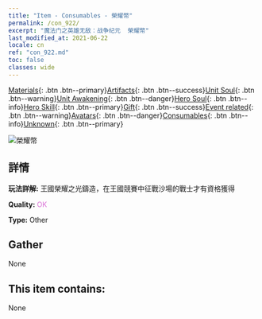 ```yaml
---
title: "Item - Consumables - 榮耀幣"
permalink: /con_922/
excerpt: "魔法门之英雄无敌：战争纪元  榮耀幣"
last_modified_at: 2021-06-22
locale: cn
ref: "con_922.md"
toc: false
classes: wide
---
```

 [Materials](/ItemsCN/){: .btn .btn--primary}[Artifacts](/ItemsCN/Artifacts/){: .btn .btn--success}[Unit Soul](/ItemsCN/UnitSoul/){: .btn .btn--warning}[Unit Awakening](/ItemsCN/UnitAwakening/){: .btn .btn--danger}[Hero Soul](/ItemsCN/HeroSoul/){: .btn .btn--info}[Hero Skill](/ItemsCN/HeroSkill/){: .btn .btn--primary}[Gift](/ItemsCN/Gift/){: .btn .btn--success}[Event related](/ItemsCN/Events/){: .btn .btn--warning}[Avatars](/ItemsCN/Avatars/){: .btn .btn--danger}[Consumables](/ItemsCN/Consumables/){: .btn .btn--info}[Unknown](/ItemsCN/Unknown/){: .btn .btn--primary}

 ![榮耀幣](/images/t/i_40010.png)

## 詳情
 **玩法詳解:** 王國榮耀之光鑄造，在王國競賽中征戰沙場的戰士才有資格獲得

 **Quality:** <span style="color: #DA70D6">OK</span>

 **Type:** Other

## Gather

  None

## This item contains:

  None

